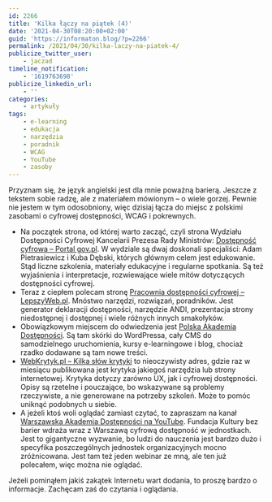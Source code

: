 ```yaml
---
id: 2266
title: 'Kilka łączy na piątek (4)'
date: '2021-04-30T08:20:00+02:00'
guid: 'https://informaton.blog/?p=2266'
permalink: /2021/04/30/kilka-laczy-na-piatek-4/
publicize_twitter_user:
    - jaczad
timeline_notification:
    - '1619763698'
publicize_linkedin_url:
    - ''
categories:
    - artykuły
tags:
    - e-learning
    - edukacja
    - narzędzia
    - poradnik
    - WCAG
    - YouTube
    - zasoby
---
```


<div class="wp-block-jetpack-markdown">Przyznam się, że język angielski jest dla mnie poważną barierą. Jeszcze z tekstem sobie radzę, ale z materiałem mówionym – o wiele gorzej. Pewnie nie jestem w tym odosobniony, więc dzisiaj łącza do miejsc z polskimi zasobami o cyfrowej dostępności, WCAG i pokrewnych.

- Na początek strona, od której warto zacząć, czyli strona Wydziału Dostępności Cyfrowej Kancelarii Prezesa Rady Ministrów: [Dostępność cyfrowa – Portal gov.pl](https://www.gov.pl/web/dostepnosc-cyfrowa). W wydziale są dwaj doskonali specjaliści: Adam Pietrasiewicz i Kuba Dębski, których głównym celem jest edukowanie. Stąd liczne szkolenia, materiały edukacyjne i regularne spotkania. Są też wyjaśnienia i interpretacje, rozwiewające wiele mitów dotyczących dostępności cyfrowej.
- Teraz z ciepłem polecam stronę [Pracownia dostępności cyfrowej – LepszyWeb.pl](https://lepszyweb.pl/). Mnóstwo narzędzi, rozwiązań, poradników. Jest generator deklaracji dostępności, narzędzie ANDI, prezentacja strony niedostępnej i dostępnej i wiele różnych innych smakołyków.
- Obowiązkowym miejscem do odwiedzenia jest [Polska Akademia Dostępności](https://pad.widzialni.org/). Są tam skórki do WordPressa, cały CMS do samodzielnego uruchomienia, kursy e-learningowe i blog, chociaż rzadko dodawane są tam nowe treści.
- [WebKrytyk.pl – Kilka słów krytyki](https://www.webkrytyk.pl/) to nieoczywisty adres, gdzie raz w miesiącu publikowana jest krytyka jakiegoś narzędzia lub strony internetowej. Krytyka dotyczy zarówno UX, jak i cyfrowej dostępności. Opisy są rzetelne i pouczające, bo wskazywane są problemy rzeczywiste, a nie generowane na potrzeby szkoleń. Może to pomóc uniknąć podobnych u siebie.
- A jeżeli ktoś woli oglądać zamiast czytać, to zapraszam na kanał [Warszawska Akademia Dostępności na YouTube](https://www.youtube.com/channel/UCmC4nNUGJ3uHd_GljMjs3zQ). Fundacja Kultury bez barier wdraża wraz z Warszawą cyfrową dostępność w jednostkach. Jest to gigantyczne wyzwanie, bo ludzi do nauczenia jest bardzo dużo i specyfika poszczególnych jednostek organizacyjnych mocno zróżnicowana. Jest tam też jeden webinar ze mną, ale ten już polecałem, więc można nie oglądać.

Jeżeli pominąłem jakiś zakątek Internetu wart dodania, to proszę bardzo o informacje. Zachęcam zaś do czytania i oglądania.

</div>
